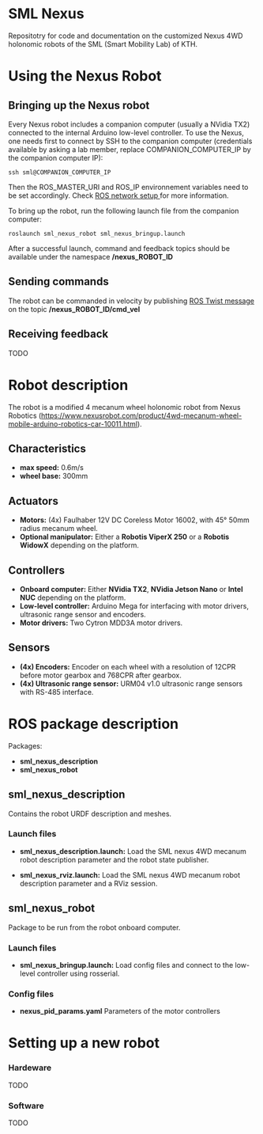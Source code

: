 # SML Nexus
Repositotry for code and documentation on the customized Nexus 4WD holonomic robots of the SML (Smart Mobility Lab) of KTH.

# Using the Nexus Robot
## Bringing up the Nexus robot
Every Nexus robot includes a companion computer (usually a NVidia TX2) connected to the internal Arduino low-level controller. To use the Nexus, one needs first to connect by SSH to the companion computer (credentials available by asking a lab member, replace COMPANION_COMPUTER_IP by the companion computer IP):

 `ssh sml@COMPANION_COMPUTER_IP`
 
Then the ROS_MASTER_URI and ROS_IP environnement variables need to be set accordingly. Check [ROS network setup ](http://wiki.ros.org/ROS/NetworkSetup) for more information.

To bring up the robot, run the following launch file from the companion computer:

 `roslaunch sml_nexus_robot sml_nexus_bringup.launch`
 
 After a successful launch, command and feedback topics should be available under the namespace **/nexus_ROBOT_ID**
 
## Sending commands
The robot can be commanded in velocity by publishing [ROS Twist message](http://docs.ros.org/melodic/api/geometry_msgs/html/msg/Twist.html) on the topic **/nexus_ROBOT_ID/cmd_vel**

## Receiving feedback
TODO
 
# Robot description
The robot is a modified 4 mecanum wheel holonomic robot from Nexus Robotics (https://www.nexusrobot.com/product/4wd-mecanum-wheel-mobile-arduino-robotics-car-10011.html).

## Characteristics
* **max speed:** 0.6m/s
* **wheel base:** 300mm

## Actuators
 * **Motors:** (4x) Faulhaber 12V DC Coreless Motor 16002, with 45° 50mm radius mecanum wheel. 
 * **Optional manipulator:** Either a **Robotis ViperX 250** or a **Robotis WidowX** depending on the platform.

## Controllers
 * **Onboard computer:** Either **NVidia TX2**, **NVidia Jetson Nano** or **Intel NUC** depending on the platform.
 * **Low-level controller:** Arduino Mega for interfacing with motor drivers, ultrasonic range sensor and encoders.
 * **Motor drivers:** Two Cytron MDD3A motor drivers.
 
## Sensors
* **(4x) Encoders:** Encoder on each wheel with a resolution of 12CPR before motor gearbox and 768CPR after gearbox.
* **(4x) Ultrasonic range sensor:** URM04 v1.0 ultrasonic range sensors with RS-485 interface.

# ROS package description
Packages:
* **sml_nexus_description**
* **sml_nexus_robot**

## sml_nexus_description
Contains the robot URDF description and meshes.

### Launch files
* **sml_nexus_description.launch:** Load the SML nexus 4WD mecanum robot description parameter and the robot state publisher.

* **sml_nexus_rviz.launch:** Load the SML nexus 4WD mecanum robot description parameter and a RViz session.

## sml_nexus_robot
Package to be run from the robot onboard computer.
### Launch files
* **sml_nexus_bringup.launch:** Load config files and connect to the low-level controller using rosserial.

### Config files
* **nexus_pid_params.yaml** Parameters of the motor controllers

# Setting up a new robot
### Hardeware
TODO
### Software
TODO
